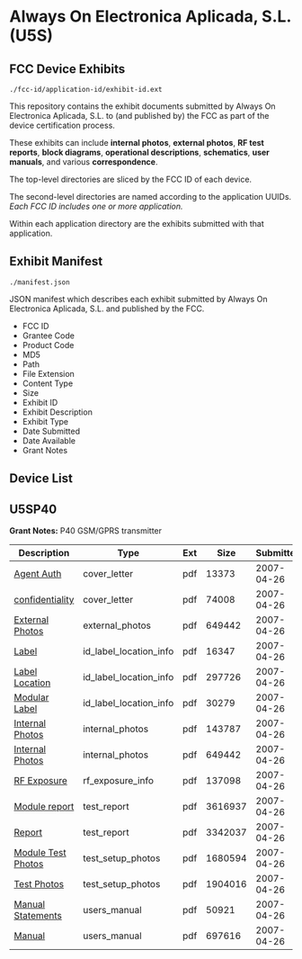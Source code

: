 # Always On Electronica Aplicada, S.L. (U5S)
## FCC Device Exhibits

```
./fcc-id/application-id/exhibit-id.ext
```

This repository contains the exhibit documents submitted by Always On Electronica Aplicada, S.L. to (and published by) the FCC as part of the device certification process.

These exhibits can include **internal photos**, **external photos**, **RF test reports**, **block diagrams**, **operational descriptions**, **schematics**, **user manuals**, and various **correspondence**.

The top-level directories are sliced by the FCC ID of each device.

The second-level directories are named according to the application UUIDs. *Each FCC ID includes one or more application.*

Within each application directory are the exhibits submitted with that application. 

## Exhibit Manifest

```
./manifest.json
```

JSON manifest which describes each exhibit submitted by Always On Electronica Aplicada, S.L. and published by the FCC.

- FCC ID
- Grantee Code
- Product Code
- MD5
- Path
- File Extension
- Content Type
- Size
- Exhibit ID
- Exhibit Description
- Exhibit Type
- Date Submitted
- Date Available
- Grant Notes

## Device List
## U5SP40
**Grant Notes:** P40 GSM/GPRS transmitter

| Description | Type | Ext | Size | Submitted | Available |
| ----------- | ---- | --- | ---- | --------- | --------- |
| [Agent Auth](U5SP40/e9b6a1b1fc7414ddd351b31121e9ee66/785754.pdf) | cover_letter | pdf | 13373 | 2007-04-26 | 2007-04-26 |
| [confidentiality](U5SP40/e9b6a1b1fc7414ddd351b31121e9ee66/785765.pdf) | cover_letter | pdf | 74008 | 2007-04-26 | 2007-04-26 |
| [External Photos](U5SP40/e9b6a1b1fc7414ddd351b31121e9ee66/785762.pdf) | external_photos | pdf | 649442 | 2007-04-26 | 2007-04-26 |
| [Label](U5SP40/e9b6a1b1fc7414ddd351b31121e9ee66/785758.pdf) | id_label_location_info | pdf | 16347 | 2007-04-26 | 2007-04-26 |
| [Label Location](U5SP40/e9b6a1b1fc7414ddd351b31121e9ee66/785759.pdf) | id_label_location_info | pdf | 297726 | 2007-04-26 | 2007-04-26 |
| [Modular Label](U5SP40/e9b6a1b1fc7414ddd351b31121e9ee66/785760.pdf) | id_label_location_info | pdf | 30279 | 2007-04-26 | 2007-04-26 |
| [Internal Photos](U5SP40/e9b6a1b1fc7414ddd351b31121e9ee66/785757.pdf) | internal_photos | pdf | 143787 | 2007-04-26 | 2007-04-26 |
| [Internal Photos](U5SP40/e9b6a1b1fc7414ddd351b31121e9ee66/785762.pdf) | internal_photos | pdf | 649442 | 2007-04-26 | 2007-04-26 |
| [RF Exposure](U5SP40/e9b6a1b1fc7414ddd351b31121e9ee66/785766.pdf) | rf_exposure_info | pdf | 137098 | 2007-04-26 | 2007-04-26 |
| [Module report](U5SP40/e9b6a1b1fc7414ddd351b31121e9ee66/680634.pdf) | test_report | pdf | 3616937 | 2007-04-26 | 2007-04-26 |
| [Report](U5SP40/e9b6a1b1fc7414ddd351b31121e9ee66/785768.pdf) | test_report | pdf | 3342037 | 2007-04-26 | 2007-04-26 |
| [Module Test Photos](U5SP40/e9b6a1b1fc7414ddd351b31121e9ee66/680633.pdf) | test_setup_photos | pdf | 1680594 | 2007-04-26 | 2007-04-26 |
| [Test Photos](U5SP40/e9b6a1b1fc7414ddd351b31121e9ee66/785771.pdf) | test_setup_photos | pdf | 1904016 | 2007-04-26 | 2007-04-26 |
| [Manual Statements](U5SP40/e9b6a1b1fc7414ddd351b31121e9ee66/785753.pdf) | users_manual | pdf | 50921 | 2007-04-26 | 2007-04-26 |
| [Manual](U5SP40/e9b6a1b1fc7414ddd351b31121e9ee66/785772.pdf) | users_manual | pdf | 697616 | 2007-04-26 | 2007-04-26 |
